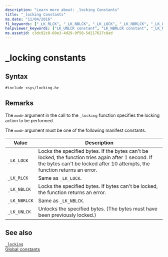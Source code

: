 ```yaml
---
description: "Learn more about: _locking Constants"
title: "_locking Constants"
ms.date: "11/04/2016"
f1_keywords: ["_LK_RLCK", "_LK_NBLCK", "_LK_LOCK", "_LK_NBRLCK", "_LK_UNLCK"]
helpviewer_keywords: ["LK_UNLCK constant", "LK_NBRLCK constant", "_LK_NBRLCK constant", "_LK_NBLCK constant", "_LK_LOCK constant", "LK_NBLCK constant", "_LK_UNLCK constant", "LK_RLCK constant", "_LK_RLCK constant", "LK_LOCK constant"]
ms.assetid: c3dc92c8-60e3-4d29-9f50-5d217627c8ad
---
```

# _locking constants

## Syntax

```
#include <sys/locking.h>
```

## Remarks

The *`mode`* argument in the call to the `_locking` function specifies the locking action to be performed.

The *`mode`* argument must be one of the following manifest constants.

|Value|Description|
|-|-|
| `_LK_LOCK`  | Locks the specified bytes. If the bytes can't be locked, the function tries again after 1 second. If the bytes can't be locked after 10 attempts, the function returns an error.  |
| `_LK_RLCK`  | Same as `_LK_LOCK`.  |
|`_LK_NBLCK`  | Locks the specified bytes. If bytes can't be locked, the function returns an error.  |
| `_LK_NBRLCK`  | Same as `_LK_NBLCK`.  |
| `_LK_UNLCK`  | Unlocks the specified bytes. (The bytes must have been previously locked.)  |

## See also

[`_locking`](./reference/locking.md)\
[Global constants](./global-constants.md)

